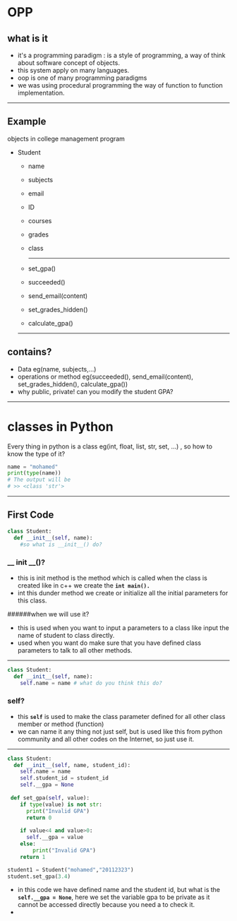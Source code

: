 # OPP

## what is it

- it's a programming paradigm : is a style of programming, a way of think about software concept of objects.
- this system apply on many languages.
- oop is one of many programming paradigms 
- we was using procedural programming the way of function to function implementation.

------------

## Example

objects in college management program

- Student

  - name

  - subjects

  - email

  - ID

  - courses

  - grades

  - class

    ---

  - set_gpa()

  - succeeded()

  - send_email(content)

  - set_grades_hidden()

  - calculate_gpa()

  ----

## contains?

- Data eg(name, subjects,...)
- operations or method eg(succeeded(), send_email(content), set_grades_hidden(), calculate_gpa())
- why public, private! can you modify the student GPA?


---

# classes in Python

Every thing in python is a class eg(int, float, list, str, set, ...) , so how to know the type of it?

```python
name = "mohamed"
print(type(name))
# The output will be
# >> <class 'str'>
```

----

## First Code

```python
class Student:
  def __init__(self, name):
	#so what is __init__() do?
```

### __ init __()? 

- this is init method is the method which is called when the class is created like in c++ we create the **`int main().`**
- int this dunder method we create or initialize all the initial parameters for this class.

######when we will use it?

- this is used when you want to input a parameters to a class like input the name of student to class directly.
- used when you want do make sure that you have defined class parameters to talk to all other methods.

----

```python
class Student:
  def __init__(self, name):
    self.name = name # what do you think this do?
```

### self?

- this  **`self`**  is used to make the class parameter defined for all other class member or method (function)
- we can name it any thing not just self, but is used like this from python community and all other codes on the Internet, so just use it.

----

```python
class Student:
  def __init__(self, name, student_id):
    self.name = name
    self.student_id = student_id
    self.__gpa = None
    
 def set_gpa(self, value):
  	if type(value) is not str:
      print("Invalid GPA")
      return 0
    
    if value<4 and value>0:
      self.__gpa = value
    else:
        print("Invalid GPA")
    return 1

student1 = Student("mohamed","20112323")
student.set_gpa(3.4)
```

- in this code we have defined name and the student id, but what is the **`self.__gpa = None`**, here we set the variable gpa to be private as it cannot be accessed directly  because you need a to check it.
- ​
